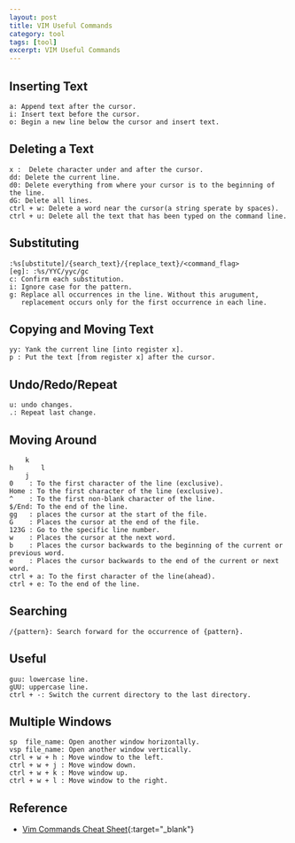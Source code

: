 ```yaml
---
layout: post
title: VIM Useful Commands
category: tool
tags: [tool]
excerpt: VIM Useful Commands
---
```


## Inserting Text  

```
a: Append text after the cursor.  
i: Insert text before the cursor.
o: Begin a new line below the cursor and insert text.
```


## Deleting a Text  

```
x :  Delete character under and after the cursor.
dd: Delete the current line.
d0: Delete everything from where your cursor is to the beginning of the line.
dG: Delete all lines.
ctrl + w: Delete a word near the cursor(a string sperate by spaces).
ctrl + u: Delete all the text that has been typed on the command line.
```



## Substituting  

```
:%s[ubstitute]/{search_text}/{replace_text}/<command_flag>
[eg]: :%s/YYC/yyc/gc
c: Confirm each substitution.
i: Ignore case for the pattern.
g: Replace all occurrences in the line. Without this arugument, 
   replacement occurs only for the first occurrence in each line.
```



## Copying and Moving Text  

```
yy: Yank the current line [into register x]. 
p : Put the text [from register x] after the cursor.
```



## Undo/Redo/Repeat  

```
u: undo changes.
.: Repeat last change.
```



## Moving Around  

```
    k
h       l
    j
0    : To the first character of the line (exclusive).
Home : To the first character of the line (exclusive).
^    : To the first non-blank character of the line.
$/End: To the end of the line.
gg   : places the cursor at the start of the file.
G    : Places the cursor at the end of the file.
123G : Go to the specific line number.
w    : Places the cursor at the next word.
b    : Places the cursor backwards to the beginning of the current or previous word.
e    : Places the cursor backwards to the end of the current or next word.
ctrl + a: To the first character of the line(ahead).
ctrl + e: To the end of the line.
```



## Searching  

```
/{pattern}: Search forward for the occurrence of {pattern}.
```



## Useful    

```
guu: lowercase line.
gUU: uppercase line.
ctrl + -: Switch the current directory to the last directory.
```



## Multiple Windows  

```
sp  file_name: Open another window horizontally.
vsp file_name: Open another window vertically.
ctrl + w + h : Move window to the left.
ctrl + w + j : Move window down.
ctrl + w + k : Move window up.
ctrl + w + l : Move window to the right.
```



## Reference  

- [Vim Commands Cheat Sheet](http://www.fprintf.net/vimCheatSheet.html){:target="_blank"}    
